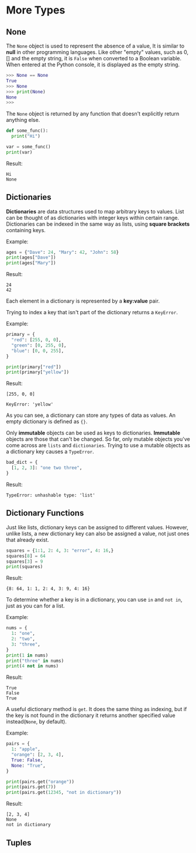 # More Types

## None

The `None` object is used to represent the absence of a value,
It is similar to __null__ in other programming languages. Like other "empty" values, such as 0, [] and the empty string, it is `False` when converted to a Boolean variable.
When entered at the Python console, it is displayed as the empty string.
```python
>>> None == None
True
>>> None
>>> print(None)
None
>>>
```
The `None` object is returned by any function that doesn't explicitly return anything else.
```python
def some_func():
  print("Hi")

var = some_func()
print(var)
```
Result:
```
Hi
None
```

## Dictionaries

__Dictionaries__ are data structures used to map arbitrary keys to values.
List can be thought of as dictionaries with integer keys within certain range.
Dictionaries can be indexed in the same way as lists, using __square brackets__ containing keys.

Example:
```python
ages = {"Dave": 24, "Mary": 42, "John": 58}
print(ages["Dave"])
print(ages["Mary"])
```
Result:
```
24
42
```
Each element in a dictionary is represented by a __key:value__ pair.

Trying to index a key that isn't part of the dictionary returns a `KeyError`.

Example:
```python
primary = {
  "red": [255, 0, 0],
  "green": [0, 255, 0],
  "blue": [0, 0, 255],
}

print(primary["red"])
print(primary["yellow"])
```
Result:
```
[255, 0, 0]

KeyError: 'yellow'
```
As you can see, a dictionary can store any types of data as values.
An empty dictionary is defined as `{}`.

Only __immutable__ objects can be used as keys to dictionaries. __Immutable__ objects are those that can't be changed. So far, only mutable objects you've come across are `lists` and `dictionaries`.
Trying to use a mutable objects as a dictionary key causes a `TypeError`.
```python
bad_dict = {
  [1, 2, 3]: "one two three",
}
```
Result:
```
TypeError: unhashable type: 'list'
```
## Dictionary Functions

Just like lists, dictionary keys can be assigned to different values. However, unlike lists, a new dictionary key can also be assigned a value, not just ones that already exist.
```python
squares = {1:1, 2: 4, 3: "error", 4: 16,}
squares[8] = 64
squares[3] = 9
print(squares)
```
Result:
```
{8: 64, 1: 1, 2: 4, 3: 9, 4: 16}
```

To determine whether a key is in a dictionary, you can use `in` and `not in`, just as you can for a list.

Example:
```python
nums = {
  1: "one",
  2: "two",
  3: "three",
}
print(1 in nums)
print("three" in nums)
print(4 not in nums)
```
Result:
```
True
False
True
```

A useful dictionary method is `get`. It does the same thing as indexing, but if the key is not found in the dictionary it returns another specified value instead(`None`, by default).

Example:
```python
pairs = {
  1: "apple",
  "orange": [2, 3, 4],
  True: False,
  None: "True",
}

print(pairs.get("orange"))
print(pairs.get(7))
print(pairs.get(12345, "not in dictionary"))
```
Result:
```
[2, 3, 4]
None
not in dictionary
```

## Tuples





































# ##############
# ##############
# ##############
